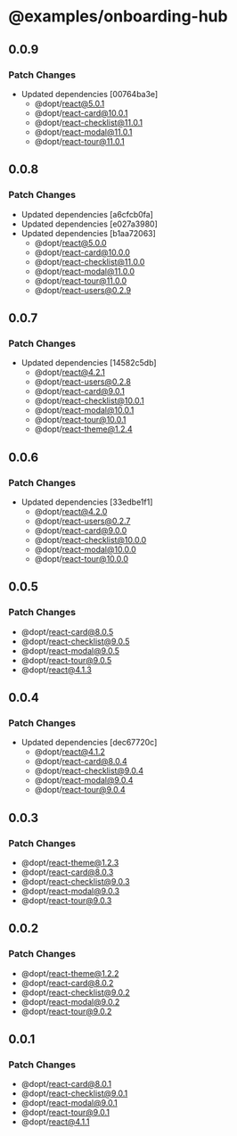 # @examples/onboarding-hub

## 0.0.9

### Patch Changes

- Updated dependencies [00764ba3e]
  - @dopt/react@5.0.1
  - @dopt/react-card@10.0.1
  - @dopt/react-checklist@11.0.1
  - @dopt/react-modal@11.0.1
  - @dopt/react-tour@11.0.1

## 0.0.8

### Patch Changes

- Updated dependencies [a6cfcb0fa]
- Updated dependencies [e027a3980]
- Updated dependencies [b1aa72063]
  - @dopt/react@5.0.0
  - @dopt/react-card@10.0.0
  - @dopt/react-checklist@11.0.0
  - @dopt/react-modal@11.0.0
  - @dopt/react-tour@11.0.0
  - @dopt/react-users@0.2.9

## 0.0.7

### Patch Changes

- Updated dependencies [14582c5db]
  - @dopt/react@4.2.1
  - @dopt/react-users@0.2.8
  - @dopt/react-card@9.0.1
  - @dopt/react-checklist@10.0.1
  - @dopt/react-modal@10.0.1
  - @dopt/react-tour@10.0.1
  - @dopt/react-theme@1.2.4

## 0.0.6

### Patch Changes

- Updated dependencies [33edbe1f1]
  - @dopt/react@4.2.0
  - @dopt/react-users@0.2.7
  - @dopt/react-card@9.0.0
  - @dopt/react-checklist@10.0.0
  - @dopt/react-modal@10.0.0
  - @dopt/react-tour@10.0.0

## 0.0.5

### Patch Changes

- @dopt/react-card@8.0.5
- @dopt/react-checklist@9.0.5
- @dopt/react-modal@9.0.5
- @dopt/react-tour@9.0.5
- @dopt/react@4.1.3

## 0.0.4

### Patch Changes

- Updated dependencies [dec67720c]
  - @dopt/react@4.1.2
  - @dopt/react-card@8.0.4
  - @dopt/react-checklist@9.0.4
  - @dopt/react-modal@9.0.4
  - @dopt/react-tour@9.0.4

## 0.0.3

### Patch Changes

- @dopt/react-theme@1.2.3
- @dopt/react-card@8.0.3
- @dopt/react-checklist@9.0.3
- @dopt/react-modal@9.0.3
- @dopt/react-tour@9.0.3

## 0.0.2

### Patch Changes

- @dopt/react-theme@1.2.2
- @dopt/react-card@8.0.2
- @dopt/react-checklist@9.0.2
- @dopt/react-modal@9.0.2
- @dopt/react-tour@9.0.2

## 0.0.1

### Patch Changes

- @dopt/react-card@8.0.1
- @dopt/react-checklist@9.0.1
- @dopt/react-modal@9.0.1
- @dopt/react-tour@9.0.1
- @dopt/react@4.1.1

